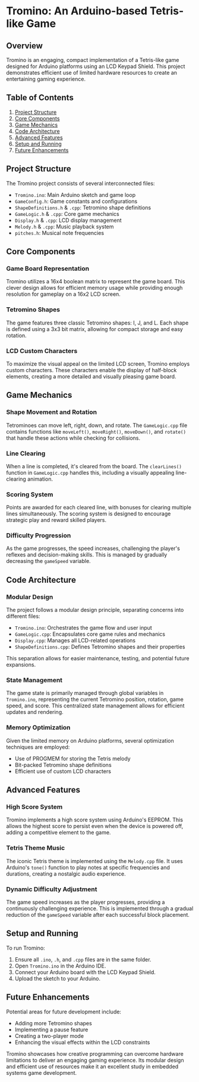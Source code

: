 # Tromino: An Arduino-based Tetris-like Game

## Overview

Tromino is an engaging, compact implementation of a Tetris-like game designed for Arduino platforms using an LCD Keypad Shield. This project demonstrates efficient use of limited hardware resources to create an entertaining gaming experience.

## Table of Contents

1. [Project Structure](#project-structure)
2. [Core Components](#core-components)
3. [Game Mechanics](#game-mechanics)
4. [Code Architecture](#code-architecture)
5. [Advanced Features](#advanced-features)
6. [Setup and Running](#setup-and-running)
7. [Future Enhancements](#future-enhancements)

## Project Structure

The Tromino project consists of several interconnected files:

- `Tromino.ino`: Main Arduino sketch and game loop
- `GameConfig.h`: Game constants and configurations
- `ShapeDefinitions.h` & `.cpp`: Tetromino shape definitions
- `GameLogic.h` & `.cpp`: Core game mechanics
- `Display.h` & `.cpp`: LCD display management
- `Melody.h` & `.cpp`: Music playback system
- `pitches.h`: Musical note frequencies

## Core Components

### Game Board Representation

Tromino utilizes a 16x4 boolean matrix to represent the game board. This clever design allows for efficient memory usage while providing enough resolution for gameplay on a 16x2 LCD screen.

### Tetromino Shapes

The game features three classic Tetromino shapes: I, J, and L. Each shape is defined using a 3x3 bit matrix, allowing for compact storage and easy rotation.

### LCD Custom Characters

To maximize the visual appeal on the limited LCD screen, Tromino employs custom characters. These characters enable the display of half-block elements, creating a more detailed and visually pleasing game board.

## Game Mechanics

### Shape Movement and Rotation

Tetrominoes can move left, right, down, and rotate. The `GameLogic.cpp` file contains functions like `moveLeft()`, `moveRight()`, `moveDown()`, and `rotate()` that handle these actions while checking for collisions.

### Line Clearing

When a line is completed, it's cleared from the board. The `clearLines()` function in `GameLogic.cpp` handles this, including a visually appealing line-clearing animation.

### Scoring System

Points are awarded for each cleared line, with bonuses for clearing multiple lines simultaneously. The scoring system is designed to encourage strategic play and reward skilled players.

### Difficulty Progression

As the game progresses, the speed increases, challenging the player's reflexes and decision-making skills. This is managed by gradually decreasing the `gameSpeed` variable.

## Code Architecture

### Modular Design

The project follows a modular design principle, separating concerns into different files:

- `Tromino.ino`: Orchestrates the game flow and user input
- `GameLogic.cpp`: Encapsulates core game rules and mechanics
- `Display.cpp`: Manages all LCD-related operations
- `ShapeDefinitions.cpp`: Defines Tetromino shapes and their properties

This separation allows for easier maintenance, testing, and potential future expansions.

### State Management

The game state is primarily managed through global variables in `Tromino.ino`, representing the current Tetromino position, rotation, game speed, and score. This centralized state management allows for efficient updates and rendering.

### Memory Optimization

Given the limited memory on Arduino platforms, several optimization techniques are employed:

- Use of PROGMEM for storing the Tetris melody
- Bit-packed Tetromino shape definitions
- Efficient use of custom LCD characters

## Advanced Features

### High Score System

Tromino implements a high score system using Arduino's EEPROM. This allows the highest score to persist even when the device is powered off, adding a competitive element to the game.

### Tetris Theme Music

The iconic Tetris theme is implemented using the `Melody.cpp` file. It uses Arduino's `tone()` function to play notes at specific frequencies and durations, creating a nostalgic audio experience.

### Dynamic Difficulty Adjustment

The game speed increases as the player progresses, providing a continuously challenging experience. This is implemented through a gradual reduction of the `gameSpeed` variable after each successful block placement.

## Setup and Running

To run Tromino:

1. Ensure all `.ino`, `.h`, and `.cpp` files are in the same folder.
2. Open `Tromino.ino` in the Arduino IDE.
3. Connect your Arduino board with the LCD Keypad Shield.
4. Upload the sketch to your Arduino.

## Future Enhancements

Potential areas for future development include:

- Adding more Tetromino shapes
- Implementing a pause feature
- Creating a two-player mode
- Enhancing the visual effects within the LCD constraints

Tromino showcases how creative programming can overcome hardware limitations to deliver an engaging gaming experience. Its modular design and efficient use of resources make it an excellent study in embedded systems game development.